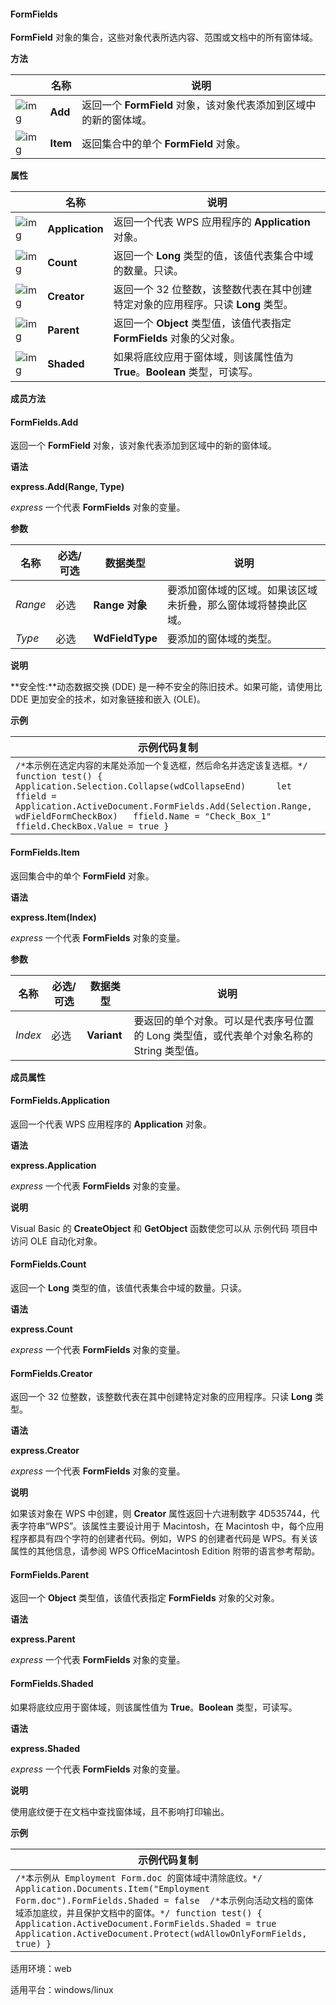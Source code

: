 #### **FormFields**



**FormField** 对象的集合，这些对象代表所选内容、范围或文档中的所有窗体域。

**方法**

|                                                              | 名称     | 说明                                                         |
| ------------------------------------------------------------ | -------- | ------------------------------------------------------------ |
| ![img](https://qn.cache.wpscdn.cn/encs/doc/office_v19/gif/methods.gif) | **Add**  | 返回一个 **FormField** 对象，该对象代表添加到区域中的新的窗体域。 |
| ![img](https://qn.cache.wpscdn.cn/encs/doc/office_v19/gif/methods.gif) | **Item** | 返回集合中的单个 **FormField** 对象。                        |

**属性**

|                                                              | 名称            | 说明                                                         |
| ------------------------------------------------------------ | --------------- | ------------------------------------------------------------ |
| ![img](https://qn.cache.wpscdn.cn/encs/doc/office_v19/gif/properties.gif) | **Application** | 返回一个代表 WPS 应用程序的 **Application** 对象。           |
| ![img](https://qn.cache.wpscdn.cn/encs/doc/office_v19/gif/properties.gif) | **Count**       | 返回一个 **Long** 类型的值，该值代表集合中域的数量。只读。   |
| ![img](https://qn.cache.wpscdn.cn/encs/doc/office_v19/gif/properties.gif) | **Creator**     | 返回一个 32 位整数，该整数代表在其中创建特定对象的应用程序。只读 **Long** 类型。 |
| ![img](https://qn.cache.wpscdn.cn/encs/doc/office_v19/gif/properties.gif) | **Parent**      | 返回一个 **Object** 类型值，该值代表指定 **FormFields** 对象的父对象。 |
| ![img](https://qn.cache.wpscdn.cn/encs/doc/office_v19/gif/properties.gif) | **Shaded**      | 如果将底纹应用于窗体域，则该属性值为 **True**。**Boolean** 类型，可读写。 |

**成员方法**

#### **FormFields.Add**

返回一个 **FormField** 对象，该对象代表添加到区域中的新的窗体域。

**语法**

**express.Add(Range, Type)**

*express*   一个代表 **FormFields** 对象的变量。

**参数**

| **名称** | **必选/可选** | **数据类型**    | **说明**                                                     |
| -------- | ------------- | --------------- | ------------------------------------------------------------ |
| *Range*  | 必选          | **Range 对象**  | 要添加窗体域的区域。如果该区域未折叠，那么窗体域将替换此区域。 |
| *Type*   | 必选          | **WdFieldType** | 要添加的窗体域的类型。                                       |

**说明**

**安全性:**动态数据交换 (DDE) 是一种不安全的陈旧技术。如果可能，请使用比 DDE 更加安全的技术，如对象链接和嵌入 (OLE)。

**示例**

| 示例代码复制                                                 |
| ------------------------------------------------------------ |
| `/*本示例在选定内容的末尾处添加一个复选框，然后命名并选定该复选框。*/ function test() {   Application.Selection.Collapse(wdCollapseEnd)      let ffield = Application.ActiveDocument.FormFields.Add(Selection.Range, wdFieldFormCheckBox)   ffield.Name = "Check_Box_1"   ffield.CheckBox.Value = true }` |

#### **FormFields.Item**

返回集合中的单个 **FormField** 对象。

**语法**

**express.Item(Index)**

*express*   一个代表 **FormFields** 对象的变量。

**参数**

| **名称** | **必选/可选** | **数据类型** | **说明**                                                     |
| -------- | ------------- | ------------ | ------------------------------------------------------------ |
| *Index*  | 必选          | **Variant**  | 要返回的单个对象。可以是代表序号位置的 Long 类型值，或代表单个对象名称的 String 类型值。 |

**成员属性**

#### **FormFields.Application**

返回一个代表 WPS 应用程序的 **Application** 对象。

**语法**

**express.Application**

*express*   一个代表 **FormFields** 对象的变量。

**说明**

Visual Basic 的 **CreateObject** 和 **GetObject** 函数使您可以从 示例代码 项目中访问 OLE 自动化对象。

#### **FormFields.Count**

返回一个 **Long** 类型的值，该值代表集合中域的数量。只读。

**语法**

**express.Count**

*express*   一个代表 **FormFields** 对象的变量。

#### **FormFields.Creator**

返回一个 32 位整数，该整数代表在其中创建特定对象的应用程序。只读 **Long** 类型。

**语法**

**express.Creator**

*express*   一个代表 **FormFields** 对象的变量。

**说明**

如果该对象在 WPS 中创建，则 **Creator** 属性返回十六进制数字 4D535744，代表字符串“WPS”。该属性主要设计用于 Macintosh，在 Macintosh 中，每个应用程序都具有四个字符的创建者代码。例如，WPS 的创建者代码是 WPS。有关该属性的其他信息，请参阅 WPS OfficeMacintosh Edition 附带的语言参考帮助。

#### **FormFields.Parent**

返回一个 **Object** 类型值，该值代表指定 **FormFields** 对象的父对象。

**语法**

**express.Parent**

*express*   一个代表 **FormFields** 对象的变量。

#### **FormFields.Shaded**

如果将底纹应用于窗体域，则该属性值为 **True**。**Boolean** 类型，可读写。

**语法**

**express.Shaded**

*express*   一个代表 **FormFields** 对象的变量。

**说明**

使用底纹便于在文档中查找窗体域，且不影响打印输出。

**示例**

| 示例代码复制                                                 |
| ------------------------------------------------------------ |
| `/*本示例从 Employment Form.doc 的窗体域中清除底纹。*/ Application.Documents.Item("Employment Form.doc").FormFields.Shaded = false  /*本示例向活动文档的窗体域添加底纹，并且保护文档中的窗体。*/ function test() {   Application.ActiveDocument.FormFields.Shaded = true   Application.ActiveDocument.Protect(wdAllowOnlyFormFields, true) }` |

适用环境：web

适用平台：windows/linux